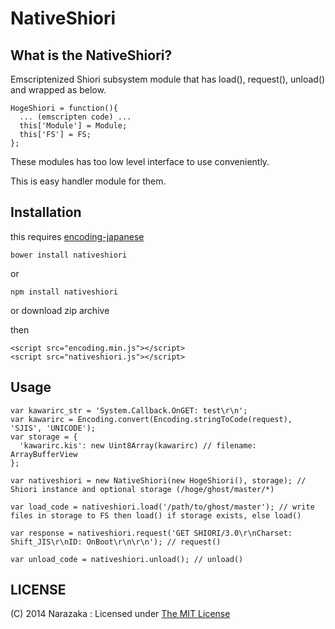 NativeShiori
================================

What is the NativeShiori?
--------------------------------

Emscriptenized Shiori subsystem module that has load(), request(), unload() and wrapped as below.

    HogeShiori = function(){
      ... (emscripten code) ...
      this['Module'] = Module;
      this['FS'] = FS;
    };

These modules has too low level interface to use conveniently.

This is easy handler module for them.

Installation
--------------------------------

this requires [encoding-japanese](https://www.npmjs.org/package/encoding-japanese)

    bower install nativeshiori

or

    npm install nativeshiori

or download zip archive

then

    <script src="encoding.min.js"></script>
    <script src="nativeshiori.js"></script>

Usage
--------------------------------

    var kawarirc_str = 'System.Callback.OnGET: test\r\n';
    var kawarirc = Encoding.convert(Encoding.stringToCode(request), 'SJIS', 'UNICODE');
    var storage = {
      'kawarirc.kis': new Uint8Array(kawarirc) // filename: ArrayBufferView
    };
    
    var nativeshiori = new NativeShiori(new HogeShiori(), storage); // Shiori instance and optional storage (/hoge/ghost/master/*)
    
    var load_code = nativeshiori.load('/path/to/ghost/master'); // write files in storage to FS then load() if storage exists, else load()
    
    var response = nativeshiori.request('GET SHIORI/3.0\r\nCharset: Shift_JIS\r\nID: OnBoot\r\n\r\n'); // request()
    
    var unload_code = nativeshiori.unload(); // unload()

LICENSE
--------------------------------

(C) 2014 Narazaka : Licensed under [The MIT License](http://narazaka.net/license/MIT?2014)

